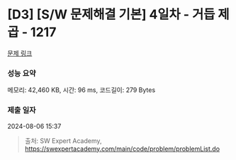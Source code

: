 # [D3] [S/W 문제해결 기본] 4일차 - 거듭 제곱 - 1217 

[문제 링크](https://swexpertacademy.com/main/code/problem/problemDetail.do?contestProbId=AV14dUIaAAUCFAYD) 

### 성능 요약

메모리: 42,460 KB, 시간: 96 ms, 코드길이: 279 Bytes

### 제출 일자

2024-08-06 15:37



> 출처: SW Expert Academy, https://swexpertacademy.com/main/code/problem/problemList.do